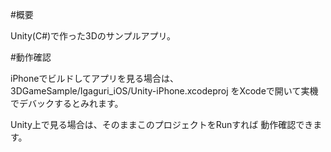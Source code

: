 #概要

Unity(C#)で作った3Dのサンプルアプリ。

#動作確認

iPhoneでビルドしてアプリを見る場合は、
3DGameSample/Igaguri_iOS/Unity-iPhone.xcodeproj
をXcodeで開いて実機でデバックするとみれます。


Unity上で見る場合は、そのままこのプロジェクトをRunすれば
動作確認できます。
